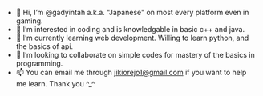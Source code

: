 - 👋 Hi, I’m @gadyintah a.k.a. "Japanese" on most every platform even in gaming.
- 👀 I’m interested in coding and is knowledgable in basic c++ and java.
- 🌱 I’m currently learning web development. Willing to learn python, and the basics of api.
- 💞️ I’m looking to collaborate on simple codes for mastery of the basics in programming.
- 📫 You can email me through jikiorejo1@gmail.com if you want to help me learn. Thank you ^_^

<!---
gadyintah/gadyintah is a ✨ special ✨ repository because its `README.md` (this file) appears on your GitHub profile.
You can click the Preview link to take a look at your changes.
--->
